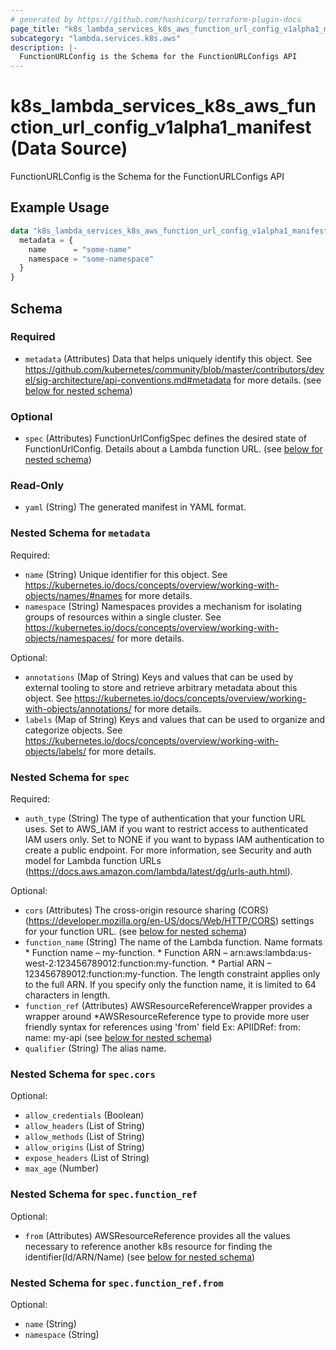 ```yaml
---
# generated by https://github.com/hashicorp/terraform-plugin-docs
page_title: "k8s_lambda_services_k8s_aws_function_url_config_v1alpha1_manifest Data Source - terraform-provider-k8s"
subcategory: "lambda.services.k8s.aws"
description: |-
  FunctionURLConfig is the Schema for the FunctionURLConfigs API
---
```


# k8s_lambda_services_k8s_aws_function_url_config_v1alpha1_manifest (Data Source)

FunctionURLConfig is the Schema for the FunctionURLConfigs API

## Example Usage

```terraform
data "k8s_lambda_services_k8s_aws_function_url_config_v1alpha1_manifest" "example" {
  metadata = {
    name      = "some-name"
    namespace = "some-namespace"
  }
}
```

<!-- schema generated by tfplugindocs -->
## Schema

### Required

- `metadata` (Attributes) Data that helps uniquely identify this object. See https://github.com/kubernetes/community/blob/master/contributors/devel/sig-architecture/api-conventions.md#metadata for more details. (see [below for nested schema](#nestedatt--metadata))

### Optional

- `spec` (Attributes) FunctionUrlConfigSpec defines the desired state of FunctionUrlConfig. Details about a Lambda function URL. (see [below for nested schema](#nestedatt--spec))

### Read-Only

- `yaml` (String) The generated manifest in YAML format.

<a id="nestedatt--metadata"></a>
### Nested Schema for `metadata`

Required:

- `name` (String) Unique identifier for this object. See https://kubernetes.io/docs/concepts/overview/working-with-objects/names/#names for more details.
- `namespace` (String) Namespaces provides a mechanism for isolating groups of resources within a single cluster. See https://kubernetes.io/docs/concepts/overview/working-with-objects/namespaces/ for more details.

Optional:

- `annotations` (Map of String) Keys and values that can be used by external tooling to store and retrieve arbitrary metadata about this object. See https://kubernetes.io/docs/concepts/overview/working-with-objects/annotations/ for more details.
- `labels` (Map of String) Keys and values that can be used to organize and categorize objects. See https://kubernetes.io/docs/concepts/overview/working-with-objects/labels/ for more details.


<a id="nestedatt--spec"></a>
### Nested Schema for `spec`

Required:

- `auth_type` (String) The type of authentication that your function URL uses. Set to AWS_IAM if you want to restrict access to authenticated IAM users only. Set to NONE if you want to bypass IAM authentication to create a public endpoint. For more information, see Security and auth model for Lambda function URLs (https://docs.aws.amazon.com/lambda/latest/dg/urls-auth.html).

Optional:

- `cors` (Attributes) The cross-origin resource sharing (CORS) (https://developer.mozilla.org/en-US/docs/Web/HTTP/CORS) settings for your function URL. (see [below for nested schema](#nestedatt--spec--cors))
- `function_name` (String) The name of the Lambda function. Name formats * Function name – my-function. * Function ARN – arn:aws:lambda:us-west-2:123456789012:function:my-function. * Partial ARN – 123456789012:function:my-function. The length constraint applies only to the full ARN. If you specify only the function name, it is limited to 64 characters in length.
- `function_ref` (Attributes) AWSResourceReferenceWrapper provides a wrapper around *AWSResourceReference type to provide more user friendly syntax for references using 'from' field Ex: APIIDRef: from: name: my-api (see [below for nested schema](#nestedatt--spec--function_ref))
- `qualifier` (String) The alias name.

<a id="nestedatt--spec--cors"></a>
### Nested Schema for `spec.cors`

Optional:

- `allow_credentials` (Boolean)
- `allow_headers` (List of String)
- `allow_methods` (List of String)
- `allow_origins` (List of String)
- `expose_headers` (List of String)
- `max_age` (Number)


<a id="nestedatt--spec--function_ref"></a>
### Nested Schema for `spec.function_ref`

Optional:

- `from` (Attributes) AWSResourceReference provides all the values necessary to reference another k8s resource for finding the identifier(Id/ARN/Name) (see [below for nested schema](#nestedatt--spec--function_ref--from))

<a id="nestedatt--spec--function_ref--from"></a>
### Nested Schema for `spec.function_ref.from`

Optional:

- `name` (String)
- `namespace` (String)
